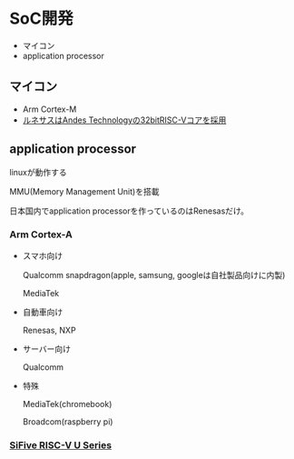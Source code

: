 # SoC開発
- マイコン
- application processor

## マイコン
- Arm Cortex-M
- [ルネサスはAndes Technologyの32bitRISC-Vコアを採用](https://xtech.nikkei.com/atcl/nxt/news/18/08867/)                 

## application processor
linuxが動作する

MMU(Memory Management Unit)を搭載 

日本国内でapplication processorを作っているのはRenesasだけ。                                                            
### Arm Cortex-A                                                                                                        
- スマホ向け

  Qualcomm snapdragon(apple, samsung, googleは自社製品向けに内製)     
  
  MediaTek
  
- 自動車向け

  Renesas, NXP
  
- サーバー向け
                                                                                                    
  Qualcomm
  
- 特殊

  MediaTek(chromebook)
  
  Broadcom(raspberry pi)

### [SiFive RISC-V U Series](https://www.sifive.com/core-designer)
